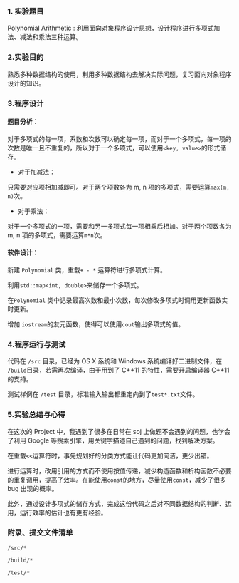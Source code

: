 ### 1. 实验题目

Polynomial Arithmetic : 利用面向对象程序设计思想，设计程序进行多项式加法、减法和乘法三种运算。

### 2.实验目的

熟悉多种数据结构的使用，利用多种数据结构去解决实际问题，复习面向对象程序设计的知识。

### 3.程序设计

#### 题目分析：

对于多项式的每一项，系数和次数可以确定每一项，而对于一个多项式，每一项的次数是唯一且不重复的，所以对于一个多项式，可以使用`<key, value>`的形式储存。

- 对于加减法：

只需要对应项相加减即可。对于两个项数各为 m, n 项的多项式，需要运算`max(m, n)`次。

- 对于乘法：

对于一个多项式的一项，需要和另一多项式每一项相乘后相加。对于两个项数各为 m, n 项的多项式，需要运算`m*n`次。

#### 软件设计：

新建 `Polynomial` 类，重载`+ - *` 运算符进行多项式计算。

利用`std::map<int, double>`来储存一个多项式。

在`Polynomial` 类中记录最高次数和最小次数，每次修改多项式时调用更新函数实时更新。

增加 `iostream`的友元函数，使得可以使用`cout`输出多项式的值。

### 4.程序运行与测试

代码在 `/src` 目录，已经为 OS X 系统和 Windows 系统编译好二进制文件，在 `/build`目录，若需再次编译，由于用到了 C++11 的特性，需要开启编译器 C++11 的支持。

测试样例在 `/test` 目录，标准输入输出都重定向到了`test*.txt`文件。

### 5.实验总结与心得

在这次的 Project 中，我遇到了很多在日常在 soj 上做题不会遇到的问题，也学会了利用 Google 等搜索引擎，用关键字描述自己遇到的问题，找到解决方案。

在重载`<<`运算符时，事先规划好的分类方式能让代码更加简洁，更少出错。

进行运算时，改用引用的方式而不使用按值传递，减少构造函数和析构函数不必要的重复调用，提高了效率。在能使用`const`的地方，尽量使用`const`，减少了很多 bug 出现的概率。

此外，通过设计多项式的储存方式，完成这份代码之后对不同数据结构的判断、运用，运行效率的估计也有更有经验。

### 附录、提交文件清单

`/src/*` 

`/build/*` 

`/test/*`